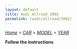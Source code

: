 ```yaml
---
layout: default
title: Audi Allroad 2002
permalink: /audi/allroad/2002/
---
```

[*Home*](/) > [*CAR*](/car/) > [*MODEL*](/car/model/) > [*YEAR*](/car/model/year/)

**Follow the instructions**
